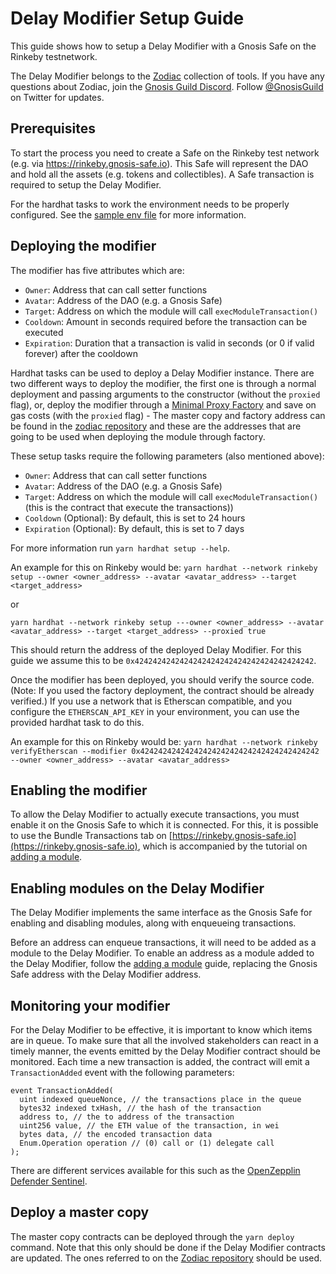 # Delay Modifier Setup Guide

This guide shows how to setup a Delay Modifier with a Gnosis Safe on the Rinkeby testnetwork.

The Delay Modifier belongs to the [Zodiac](https://github.com/gnosis/zodiac) collection of tools. If you have any questions about Zodiac, join the [Gnosis Guild Discord](https://discord.gg/wwmBWTgyEq). Follow [@GnosisGuild](https://twitter.com/gnosisguild) on Twitter for updates. 

## Prerequisites

To start the process you need to create a Safe on the Rinkeby test network (e.g. via https://rinkeby.gnosis-safe.io). This Safe will represent the DAO and hold all the assets (e.g. tokens and collectibles). A Safe transaction is required to setup the Delay Modifier.

For the hardhat tasks to work the environment needs to be properly configured. See the [sample env file](../.env.sample) for more information.

## Deploying the modifier

The modifier has five attributes which are:

- `Owner`: Address that can call setter functions
- `Avatar`: Address of the DAO (e.g. a Gnosis Safe)
- `Target`: Address on which the module will call `execModuleTransaction()`
- `Cooldown`: Amount in seconds required before the transaction can be executed
- `Expiration`: Duration that a transaction is valid in seconds (or 0 if valid forever) after the cooldown

Hardhat tasks can be used to deploy a Delay Modifier instance. There are two different ways to deploy the modifier, the first one is through a normal deployment and passing arguments to the constructor (without the `proxied` flag), or, deploy the modifier through a [Minimal Proxy Factory](https://eips.ethereum.org/EIPS/eip-1167) and save on gas costs (with the `proxied` flag) - The master copy and factory address can be found in the [zodiac repository](https://github.com/gnosis/zodiac/blob/master/src/factory/constants.ts) and these are the addresses that are going to be used when deploying the module through factory.

These setup tasks require the following parameters (also mentioned above):

- `Owner`: Address that can call setter functions
- `Avatar`: Address of the DAO (e.g. a Gnosis Safe)
- `Target`: Address on which the module will call `execModuleTransaction()` (this is the contract that execute the transactions))
- `Cooldown` (Optional): By default, this  is set to 24 hours
- `Expiration` (Optional): By default, this is set to 7 days

For more information run `yarn hardhat setup --help`.

An example for this on Rinkeby would be:
`yarn hardhat --network rinkeby setup --owner <owner_address> --avatar <avatar_address> --target <target_address> `

or

`yarn hardhat --network rinkeby setup ---owner <owner_address> --avatar <avatar_address> --target <target_address> --proxied true`

This should return the address of the deployed Delay Modifier. For this guide we assume this to be `0x4242424242424242424242424242424242424242`.


Once the modifier has been deployed, you should verify the source code. (Note: If you used the factory deployment, the contract should be already verified.) If you use a network that is Etherscan compatible, and you configure the `ETHERSCAN_API_KEY` in your environment, you can use the provided hardhat task to do this.


An example for this on Rinkeby would be:
`yarn hardhat --network rinkeby verifyEtherscan --modifier 0x4242424242424242424242424242424242424242 --owner <owner_address> --avatar <avatar_address>`

## Enabling the modifier

To allow the Delay Modifier to actually execute transactions, you must enable it on the Gnosis Safe to which it is connected. For this, it is possible to use the Bundle Transactions tab on [https://rinkeby.gnosis-safe.io](https://rinkeby.gnosis-safe.io), which is accompanied by the tutorial on [adding a module](https://help.gnosis-safe.io/en/articles/4934427-add-a-module).


## Enabling modules on the Delay Modifier

The Delay Modifier implements the same interface as the Gnosis Safe for enabling and disabling modules, along with enqueueing transactions.

Before an address can enqueue transactions, it will need to be added as a module to the Delay Modifier. To enable an address as a module added to the Delay Modifier, follow the [adding a module](https://help.gnosis-safe.io/en/articles/4934427-add-a-module) guide, replacing the Gnosis Safe address with the Delay Modifier address.

## Monitoring your modifier

For the Delay Modifier to be effective, it is important to know which items are in queue. To make sure that all the involved stakeholders can react in a timely manner, the events emitted by the Delay Modifier contract should be monitored. Each time a new transaction is added, the contract will emit a `TransactionAdded` event with the following parameters:
```
event TransactionAdded(
  uint indexed queueNonce, // the transactions place in the queue
  bytes32 indexed txHash, // the hash of the transaction
  address to, // the to address of the transaction
  uint256 value, // the ETH value of the transaction, in wei
  bytes data, // the encoded transaction data
  Enum.Operation operation // (0) call or (1) delegate call
);
```

There are different services available for this such as the [OpenZepplin Defender Sentinel](https://docs.openzeppelin.com/defender/sentinel).


## Deploy a master copy

The master copy contracts can be deployed through the `yarn deploy` command. Note that this only should be done if the Delay Modifier contracts are updated. The ones referred to on the [Zodiac repository](https://github.com/gnosis/zodiac/blob/master/src/factory/constants.ts) should be used.